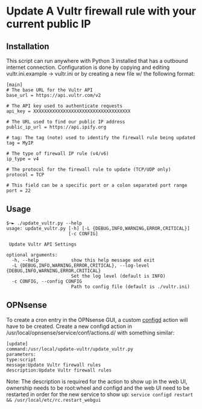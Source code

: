 # Update A Vultr firewall rule with your current public IP

## Installation
This script can run anywhere with Python 3 installed that has a outbound internet connection. Configuration 
is done by copying and editing vultr.ini.example -> vultr.ini or by creating a new file w/ the following format:
```
[main]
# The base URL for the Vultr API
base_url = https://api.vultr.com/v2

# The API key used to authenticate requests
api_key = XXXXXXXXXXXXXXXXXXXXXXXXXXXXXXXXXXXX

# The URL used to find our public IP address
public_ip_url = https://api.ipify.org

# tag: The tag (note) used to identify the firewall rule being updated
tag = MyIP

# The type of firewall IP rule (v4/v6)
ip_type = v4

# The protocol for the firewall rule to update (TCP/UDP only)
protocol = TCP

# This field can be a specific port or a colon separated port range
port = 22
```

## Usage
```
$─► ./update_vultr.py --help
usage: update_vultr.py [-h] [-L {DEBUG,INFO,WARNING,ERROR,CRITICAL}]
                       [-c CONFIG]

 Update Vultr API Settings

optional arguments:
  -h, --help            show this help message and exit
  -L {DEBUG,INFO,WARNING,ERROR,CRITICAL}, --log-level {DEBUG,INFO,WARNING,ERROR,CRITICAL}
                        Set the log level (default is INFO)
  -c CONFIG, --config CONFIG
                        Path to config file (default is ./vultr.ini)

```

## OPNsense
To create a cron entry in the OPNsense GUI, a custom [configd](https://docs.opnsense.org/development/backend/configd.html)
action will have to be created.  Create a new configd action in /usr/local/opnsense/service/conf/actions.d/
with something similar:

```
[update]
command:/usr/local/update-vultr/update_vultr.py
parameters:
type:script
message:Update Vultr firewall rules
description:Update Vultr firewall rules
```

Note: The description is required for the action to show up in the web UI, ownership needs to be root:wheel
and configd and the web UI need to be restarted in order for the new service to show up:
`service configd restart && /usr/local/etc/rc.restart_webgui`
